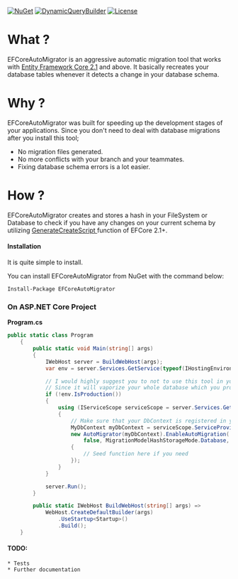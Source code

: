 [![NuGet](https://img.shields.io/nuget/dt/EFCoreAutoMigrator.svg)](https://www.nuget.org/packages/EFCoreAutoMigrator/)
[![DynamicQueryBuilder](https://img.shields.io/nuget/v/EFCoreAutoMigrator.svg)](https://www.nuget.org/packages/EFCoreAutoMigrator/)
[![License](https://img.shields.io/badge/License-MIT-green.svg)](https://github.com/oplog/EFCoreAutoMigrator/blob/master/LICENSE)

# What ?

EFCoreAutoMigrator is an aggressive automatic migration tool that works with [Entity Framework Core 2.1](https://github.com/aspnet/EntityFrameworkCore) and above. It basically recreates your database tables whenever it detects a change in your database schema.

# Why ?

EFCoreAutoMigrator was built for speeding up the development stages of your applications. Since you don't need to deal with database migrations after you install this tool;

* No migration files generated.
* No more conflicts with your branch and your teammates.
* Fixing database schema errors is a lot easier.

# How ?

EFCoreAutoMigrator creates and stores a hash in your FileSystem or Database to check if you have any changes on your current schema by utilizing [GenerateCreateScript ](https://docs.microsoft.com/en-us/dotnet/api/microsoft.entityframeworkcore.relationaldatabasefacadeextensions.generatecreatescript?view=efcore-2.1) function of EFCore 2.1+.

#### Installation
It is quite simple to install.

You can install EFCoreAutoMigrator from NuGet with the command below:

`Install-Package EFCoreAutoMigrator`

### On ASP.NET Core Project

**Program.cs**
```csharp
public static class Program
    {
        public static void Main(string[] args)
        {
            IWebHost server = BuildWebHost(args);
            var env = server.Services.GetService(typeof(IHostingEnvironment)) as IHostingEnvironment;

            // I would highly suggest you to not to use this tool in your production environment.
            // Since it will vaporize your whole database which you probably don't want :)
            if (!env.IsProduction())
            {
                using (IServiceScope serviceScope = server.Services.GetService<IServiceScopeFactory>().CreateScope())
                {
                    // Make sure that your DbContext is registered in your DI container.
                    MyDbContext myDbContext = serviceScope.ServiceProvider.GetService<MyDbContext>();
                    new AutoMigrator(myDbContext).EnableAutoMigration(
                        false, MigrationModelHashStorageMode.Database, () =>
                    {
                        // Seed function here if you need
                    });
                }
            }

            server.Run();
        }

        public static IWebHost BuildWebHost(string[] args) =>
            WebHost.CreateDefaultBuilder(args)
                .UseStartup<Startup>()
                .Build();
    }
```
#### TODO: 
    * Tests
    * Further documentation
